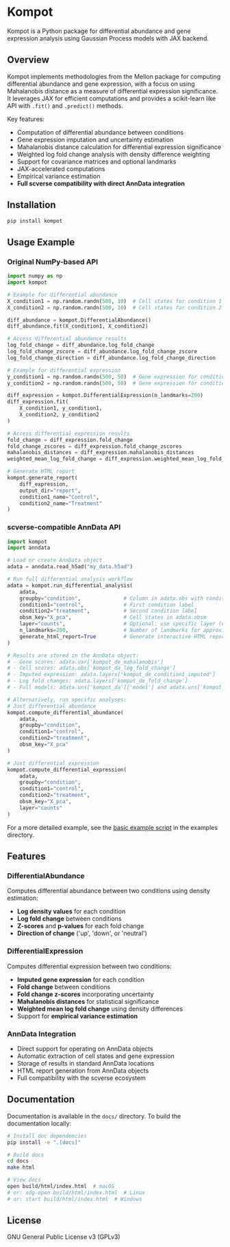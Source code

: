 # Kompot

Kompot is a Python package for differential abundance and gene expression analysis using Gaussian Process models with JAX backend.

## Overview

Kompot implements methodologies from the Mellon package for computing differential abundance and gene expression, with a focus on using Mahalanobis distance as a measure of differential expression significance. It leverages JAX for efficient computations and provides a scikit-learn like API with `.fit()` and `.predict()` methods.

Key features:

- Computation of differential abundance between conditions
- Gene expression imputation and uncertainty estimation
- Mahalanobis distance calculation for differential expression significance
- Weighted log fold change analysis with density difference weighting
- Support for covariance matrices and optional landmarks
- JAX-accelerated computations
- Empirical variance estimation
- **Full scverse compatibility with direct AnnData integration**

## Installation

```bash
pip install kompot
```

## Usage Example

### Original NumPy-based API

```python
import numpy as np
import kompot

# Example for differential abundance
X_condition1 = np.random.randn(500, 10)  # Cell states for condition 1
X_condition2 = np.random.randn(500, 10)  # Cell states for condition 2

diff_abundance = kompot.DifferentialAbundance()
diff_abundance.fit(X_condition1, X_condition2)

# Access differential abundance results
log_fold_change = diff_abundance.log_fold_change
log_fold_change_zscore = diff_abundance.log_fold_change_zscore
log_fold_change_direction = diff_abundance.log_fold_change_direction

# Example for differential expression
y_condition1 = np.random.randn(500, 50)  # Gene expression for condition 1
y_condition2 = np.random.randn(500, 50)  # Gene expression for condition 2

diff_expression = kompot.DifferentialExpression(n_landmarks=200)
diff_expression.fit(
    X_condition1, y_condition1, 
    X_condition2, y_condition2
)

# Access differential expression results
fold_change = diff_expression.fold_change
fold_change_zscores = diff_expression.fold_change_zscores
mahalanobis_distances = diff_expression.mahalanobis_distances
weighted_mean_log_fold_change = diff_expression.weighted_mean_log_fold_change

# Generate HTML report
kompot.generate_report(
    diff_expression, 
    output_dir="report", 
    condition1_name="Control", 
    condition2_name="Treatment"
)
```

### scverse-compatible AnnData API

```python
import kompot
import anndata

# Load or create AnnData object
adata = anndata.read_h5ad("my_data.h5ad")

# Run full differential analysis workflow
adata = kompot.run_differential_analysis(
    adata,
    groupby="condition",              # Column in adata.obs with condition labels  
    condition1="control",             # First condition label
    condition2="treatment",           # Second condition label
    obsm_key="X_pca",                 # Cell states in adata.obsm
    layer="counts",                   # Optional: use specific layer (otherwise uses adata.X)
    n_landmarks=200,                  # Number of landmarks for approximation
    generate_html_report=True         # Generate interactive HTML report
)

# Results are stored in the AnnData object:
# - Gene scores: adata.var['kompot_de_mahalanobis']
# - Cell scores: adata.obs['kompot_da_log_fold_change']
# - Imputed expression: adata.layers['kompot_de_condition1_imputed']
# - Log fold changes: adata.layers['kompot_de_fold_change']
# - Full models: adata.uns['kompot_da']['model'] and adata.uns['kompot_de']['model']

# Alternatively, run specific analyses:
# Just differential abundance
kompot.compute_differential_abundance(
    adata,
    groupby="condition",
    condition1="control",
    condition2="treatment",
    obsm_key="X_pca"
)

# Just differential expression
kompot.compute_differential_expression(
    adata,
    groupby="condition", 
    condition1="control",
    condition2="treatment",
    obsm_key="X_pca",
    layer="counts"
)
```

For a more detailed example, see the [basic example script](examples/basic_example.py) in the examples directory.

## Features

### DifferentialAbundance

Computes differential abundance between two conditions using density estimation:

- **Log density values** for each condition
- **Log fold change** between conditions
- **Z-scores** and **p-values** for each fold change
- **Direction of change** ('up', 'down', or 'neutral')

### DifferentialExpression

Computes differential expression between two conditions:

- **Imputed gene expression** for each condition
- **Fold change** between conditions
- **Fold change z-scores** incorporating uncertainty
- **Mahalanobis distances** for statistical significance
- **Weighted mean log fold change** using density differences
- Support for **empirical variance estimation**

### AnnData Integration

- Direct support for operating on AnnData objects
- Automatic extraction of cell states and gene expression
- Storage of results in standard AnnData locations
- HTML report generation from AnnData objects
- Full compatibility with the scverse ecosystem

## Documentation

Documentation is available in the `docs/` directory. To build the documentation locally:

```bash
# Install doc dependencies
pip install -e ".[docs]"

# Build docs
cd docs
make html

# View docs
open build/html/index.html  # macOS
# or: xdg-open build/html/index.html  # Linux
# or: start build/html/index.html  # Windows
```

## License

GNU General Public License v3 (GPLv3)